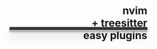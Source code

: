 <style>
  .opening-title {
    text-align: right;
  }

  .awesome {
    padding-left: 200px;
    position: relative;
  }

  .awesome::before {
    content: "";
    background: #333;
    width: 100%;
    height: 8px;
    position: absolute;
    top: -6px;
    left: 0;
    box-shadow: 0 1px 0 #ccc, 0 2px 0 #c9c9c9, 0 3px 0 #bbb, 0 4px 0 #b9b9b9, 0 5px 0 #aaa, 0 6px 1px rgb(0 0 0 / 10%), 0 0 5px rgb(0 0 0 / 10%), 0 1px 3px rgb(0 0 0 / 30%), 0 3px 5px rgb(0 0 0 / 20%), 0 5px 10px rgb(0 0 0 / 25%), 0 20px 20px rgb(0 0 0 / 15%);
  }

</style>

<h1 class="opening-title">nvim<br /> + treesitter<br /><span class="awesome">easy plugins</span></h1>
